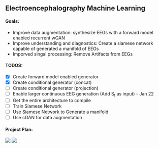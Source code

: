## Electroencephalography Machine Learning ##
#### Goals: ####
* Improve data augmentation: synthesize EEGs with a forward model enabled recurrent wGAN
* Improve understanding and diagnostics: Create a siamese network capable of generated a manifold of EEGs
* Imporved singal processing: Remove Artifacts from EEGs

#### TODOS: ####
- [x] Create forward model enabled generator 
- [x] Create conditional generator (concat)
- [ ] Create conditional generator (projection)
- [ ] Enable larger continuous EEG generation (Add S<sub>t</sub> as input) - Jan 22
- [ ] Get the entire architecture to compile 
- [ ] Train Siamese Network 
- [ ] Use Siamese Network to Generate a manifold 
- [ ] Use cGAN for data augmentation
  
#### Project Plan: ####

<img src="https://github.com/DanielLongo/eegML/blob/master/ProjectPlan/pg1.png"/>
<img src="https://github.com/DanielLongo/eegML/blob/master/ProjectPlan/pg2.png"/>

